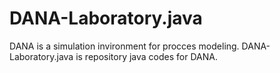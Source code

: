 DANA-Laboratory.java
====================
DANA is a simulation invironment for procces modeling.
DANA-Laboratory.java is repository java codes for DANA.
